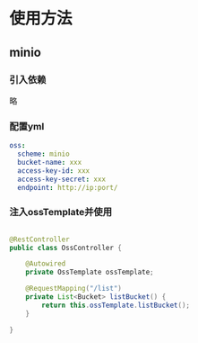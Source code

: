 # 使用方法

## minio

### 引入依赖

略

### 配置yml

```yaml
oss:
  scheme: minio
  bucket-name: xxx
  access-key-id: xxx
  access-key-secret: xxx
  endpoint: http://ip:port/
```

### 注入ossTemplate并使用

```java

@RestController
public class OssController {

    @Autowired
    private OssTemplate ossTemplate;

    @RequestMapping("/list")
    private List<Bucket> listBucket() {
        return this.ossTemplate.listBucket();
    }

}
```
